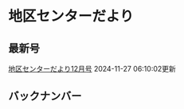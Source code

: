 # 地区センターだより
## 最新号
[地区センターだより12月号](https://totsuka.chiiki-support.jp/dataimge/1732687802.pdf) 2024-11-27 06:10:02更新
## バックナンバー